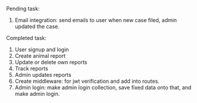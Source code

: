 Pending task:
1. Email integration: send emails to user when new case filed, admin updated the case.

Completed task:
1. User signup and login
2. Create animal report
3. Update or delete own reports
4. Track reports
5. Admin updates reports
6. Create middleware: for jwt verification and add into routes.
7. Admin login: make admin login collection, save fixed data onto that, and make admin login.
